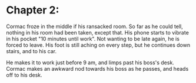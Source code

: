 # Chapter 2: 

Cormac froze in the middle if his ransacked room. So far as he could tell, nothing in his room had
been taken, except that. His phone starts to vibrate in his pocket "10 minutes until work". Not
wanting to be late again, he is forced to leave. His foot is still aching on every step, but he
continues down stairs, and to his car.

He makes it to work just before 9 am, and limps past his boss's desk. Cormac makes an awkward nod
towards his boss as he passes, and heads off to his desk.
